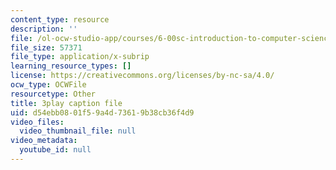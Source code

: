 ```yaml
---
content_type: resource
description: ''
file: /ol-ocw-studio-app/courses/6-00sc-introduction-to-computer-science-and-programming-spring-2011/d54ebb0801f59a4d73619b38cb36f4d9_UiZlaJX3IRk.srt
file_size: 57371
file_type: application/x-subrip
learning_resource_types: []
license: https://creativecommons.org/licenses/by-nc-sa/4.0/
ocw_type: OCWFile
resourcetype: Other
title: 3play caption file
uid: d54ebb08-01f5-9a4d-7361-9b38cb36f4d9
video_files:
  video_thumbnail_file: null
video_metadata:
  youtube_id: null
---
```

